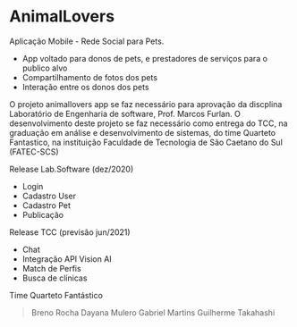 # AnimalLovers

Aplicação Mobile - Rede Social para Pets.

- App voltado para donos de pets, e prestadores de serviços para o publico alvo
- Compartilhamento de fotos dos pets
- Interação entre os donos dos pets

O projeto animallovers app se faz necessário para aprovação da discplina Laboratório de Engenharia de software, Prof. Marcos Furlan.
O desenvolvimento deste projeto se faz necessário como entrega do TCC, na graduação em análise e desenvolvimento de sistemas, do time Quarteto Fantastico, na instituição Faculdade de Tecnologia de São Caetano do Sul (FATEC-SCS)

Release Lab.Software (dez/2020)
- Login
- Cadastro User
- Cadastro Pet
- Publicação

Release TCC (previsão jun/2021)
- Chat
- Integração API Vision AI
- Match de Perfis
- Busca de clínicas

Time Quarteto Fantástico
> Breno Rocha
> Dayana Mulero
> Gabriel Martins
> Guilherme Takahashi





